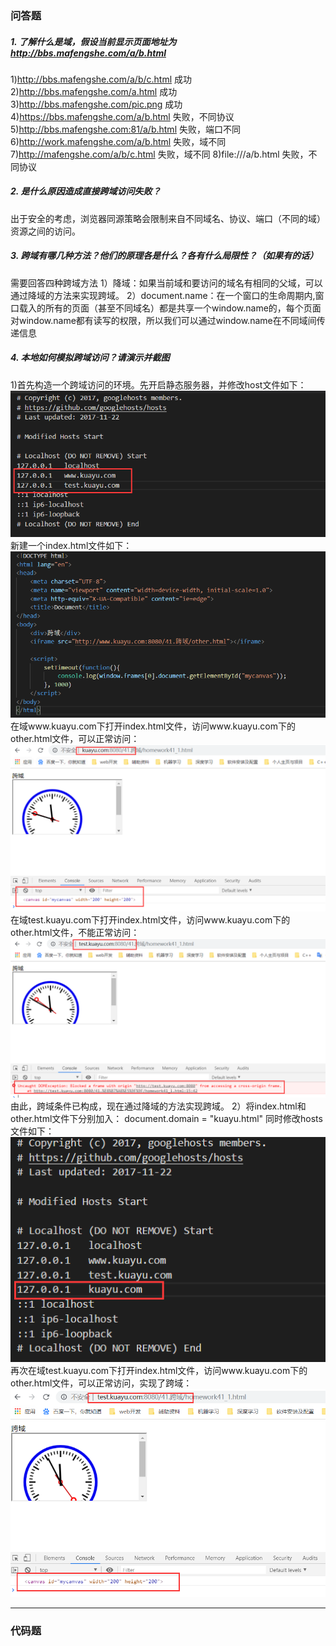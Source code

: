 ### 问答题
##### 1. 了解什么是域，假设当前显示页面地址为 http://bbs.mafengshe.com/a/b.html
1)http://bbs.mafengshe.com/a/b/c.html 成功
2)http://bbs.mafengshe.com/a.html 成功
3)http://bbs.mafengshe.com/pic.png 成功
4)https://bbs.mafengshe.com/a/b.html 失败，不同协议
5)http://bbs.mafengshe.com:81/a/b.html 失败，端口不同
6)http://work.mafengshe.com/a/b.html 失败，域不同
7)http://mafengshe.com/a/b/c.html 失败，域不同
8)file:///a/b.html 失败，不同协议
##### 2. 是什么原因造成直接跨域访问失败？
出于安全的考虑，浏览器同源策略会限制来自不同域名、协议、端口（不同的域）资源之间的访问。
##### 3. 跨域有哪几种方法？他们的原理各是什么？各有什么局限性？（如果有的话）
需要回答四种跨域方法
1）降域：如果当前域和要访问的域名有相同的父域，可以通过降域的方法来实现跨域。
2）document.name：在一个窗口的生命周期内,窗口载入的所有的页面（甚至不同域名）都是共享一个window.name的，每个页面对window.name都有读写的权限，所以我们可以通过window.name在不同域间传递信息
<!-- 3）JSONP：用 /<script> 元素的这个开放策略，网页可以得到从其他来源动态产生的 JSON 资料 -->
##### 4. 本地如何模拟跨域访问？请演示并截图
1)首先构造一个跨域访问的环境。先开启静态服务器，并修改host文件如下：
![alt](./imgs/1.png)
新建一个index.html文件如下：
![alt](./imgs/4.png)
在域www.kuayu.com下打开index.html文件，访问www.kuayu.com下的other.html文件，可以正常访问：
![alt](./imgs/2.png)
在域test.kuayu.com下打开index.html文件，访问www.kuayu.com下的other.html文件，不能正常访问：
![alt](./imgs/3.png)
由此，跨域条件已构成，现在通过降域的方法实现跨域。
2）将index.html和other.html文件下分别加入：
document.domain = "kuayu.html"
同时修改hosts文件如下：
![alt](./imgs/5.png)
再次在域test.kuayu.com下打开index.html文件，访问www.kuayu.com下的other.html文件，可以正常访问，实现了跨域：
![alt](./imgs/6.png)

---
### 代码题